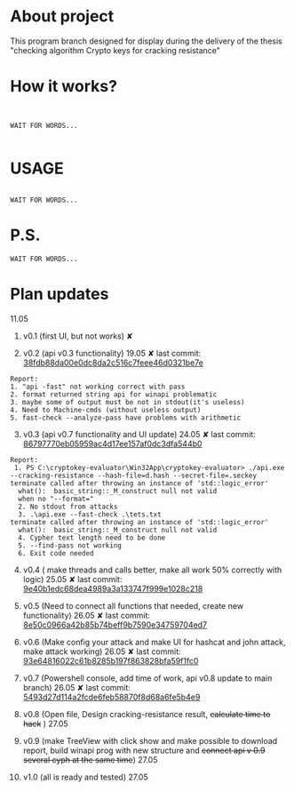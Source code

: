 # About project

This program branch designed for display during the delivery of the thesis
"checking algorithm Crypto keys for cracking resistance"

# How it works?

```


WAIT FOR WORDS...


```

# USAGE

```

WAIT FOR WORDS...
```

# P.S.
```
WAIT FOR WORDS...
```

# Plan updates

11.05
1. v0.1 (first UI, but not works) ✘

2. v0.2 (api v0.3 functionality) 19.05 ✘ last commit: [38fdb88da00e0dc8da2c516c7feee46d0321be7e](https://github.com/Martinfree/cryptokey-evaluator/commit/38fdb88da00e0dc8da2c516c7feee46d0321be7e)
 ```
Report:
 1. "api -fast" not working correct with pass
 2. format returned string api for winapi problematic
 3. maybe some of output must be not in stdout(it's useless)
 4. Need to Machine-cmds (without useless output)
 5. fast-check --analyze-pass have problems with arithmetic
 ```

3. v0.3 (api v0.7 functionality and UI update) 24.05 ✘ last commit: [86797770eb05959ac4d17ee157af0dc3dfa544b0](https://github.com/Martinfree/cryptokey-evaluator/commit/86797770eb05959ac4d17ee157af0dc3dfa544b0)
```
Report:
 1. PS C:\cryptokey-evaluator\Win32App\cryptokey-evaluator> ./api.exe --cracking-resistance --hash-file=d.hash --secret-file=.seckey
terminate called after throwing an instance of 'std::logic_error'
  what():  basic_string::_M_construct null not valid
  when no "--format="
  2. No stdout from attacks
  3. .\api.exe --fast-check .\tets.txt
terminate called after throwing an instance of 'std::logic_error'
  what():  basic_string::_M_construct null not valid
  4. Cypher text length need to be done
  5. --find-pass not working
  6. Exit code needed
```
4. v0.4 ( make threads and calls better, make all work 50% correctly with logic) 25.05 ✘ last commit: [9e40b1edc68dea4989a3a133747f999e1028c218](https://github.com/Martinfree/cryptokey-evaluator/commit/9e40b1edc68dea4989a3a133747f999e1028c218)

5. v0.5 (Need to connect all functions that needed, create new functionality) 26.05 ✘ last commit: [8e50c0966a42b85b74beff9b7590e34759704ed7](https://github.com/Martinfree/cryptokey-evaluator/commit/8e50c0966a42b85b74beff9b7590e34759704ed7)

6. v0.6 (Make config your attack and make UI for hashcat and john attack, make attack working) 26.05 ✘ last commit: [93e64816022c61b8285b197f863828bfa59f1fc0](https://github.com/Martinfree/cryptokey-evaluator/commit/93e64816022c61b8285b197f863828bfa59f1fc0)

7. v0.7 (Powershell console, add time of work, api v0.8 update to main branch) 26.05 ✘ last commit: [5493d27d114a2fcde6feb58870f8d68a6fe5b4e9](https://github.com/Martinfree/cryptokey-evaluator/commit/5493d27d114a2fcde6feb58870f8d68a6fe5b4e9)

8. v0.8 (Open file, Design cracking-resistance result, ~~calculate time to hack~~ ) 27.05

9. v0.9 (make TreeView with click show and make possible to download report, build winapi prog with new structure and ~~connect api v 0.9~~ ~~several cyph at the same time~~) 27.05

10. v1.0 (all is ready and tested) 27.05

